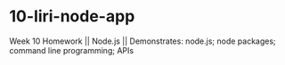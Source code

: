 # 10-liri-node-app
Week 10 Homework || Node.js || Demonstrates: node.js; node packages; command line programming; APIs
